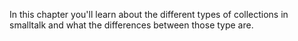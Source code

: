 In this chapter you'll learn about the different types of collections in smalltalk and what the differences between those type are.